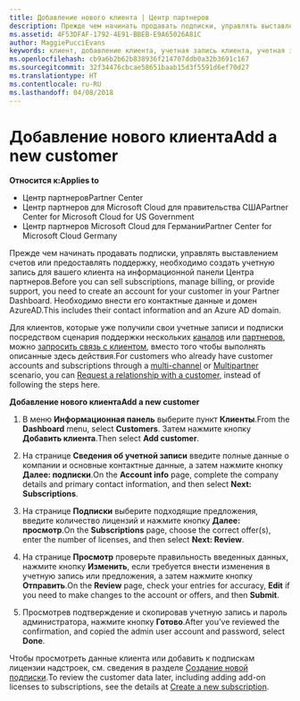 ```yaml
---
title: Добавление нового клиента | Центр партнеров
description: Прежде чем начинать продавать подписки, управлять выставлением счетов или предоставлять поддержку, необходимо зарегистрировать клиента в Центре партнеров. Необходимо внести его контактные данные и домен AzureAD.
ms.assetid: 4F53DFAF-1792-4E91-BBEB-E9A65026A81C
author: MaggiePucciEvans
keywords: клиент, добавление клиента, учетная запись клиента, учетная запись клиента в Центре партнеров, клиенты, добавление клиентов, создание учетной записи клиента
ms.openlocfilehash: cb9a6b2b62b838936f214707ddb0a32b3691c167
ms.sourcegitcommit: 32f34476cbcae58651baab15d3f5591d6ef70d27
ms.translationtype: HT
ms.contentlocale: ru-RU
ms.lasthandoff: 04/08/2018
---
```

# <a name="add-a-new-customer"></a><span data-ttu-id="5ce01-105">Добавление нового клиента</span><span class="sxs-lookup"><span data-stu-id="5ce01-105">Add a new customer</span></span>

**<span data-ttu-id="5ce01-106">Относится к:</span><span class="sxs-lookup"><span data-stu-id="5ce01-106">Applies to</span></span>**

-  <span data-ttu-id="5ce01-107">Центр партнеров</span><span class="sxs-lookup"><span data-stu-id="5ce01-107">Partner Center</span></span>
-  <span data-ttu-id="5ce01-108">Центр партнеров для Microsoft Cloud для правительства США</span><span class="sxs-lookup"><span data-stu-id="5ce01-108">Partner Center for Microsoft Cloud for US Government</span></span>
-  <span data-ttu-id="5ce01-109">Центр партнеров Microsoft Cloud для Германии</span><span class="sxs-lookup"><span data-stu-id="5ce01-109">Partner Center for Microsoft Cloud Germany</span></span>


<span data-ttu-id="5ce01-110">Прежде чем начинать продавать подписки, управлять выставлением счетов или предоставлять поддержку, необходимо создать учетную запись для вашего клиента на информационной панели Центра партнеров.</span><span class="sxs-lookup"><span data-stu-id="5ce01-110">Before you can sell subscriptions, manage billing, or provide support, you need to create an account for your customer in your Partner Dashboard.</span></span> <span data-ttu-id="5ce01-111">Необходимо внести его контактные данные и домен AzureAD.</span><span class="sxs-lookup"><span data-stu-id="5ce01-111">This includes their contact information and an Azure AD domain.</span></span>

<span data-ttu-id="5ce01-112">Для клиентов, которые уже получили свои учетные записи и подписки посредством сценария поддержки нескольких [каналов](multichannel.md) или [партнеров](multipartner.md), можно [запросить связь с клиентом](request-a-relationship-with-a-customer.md), вместо того чтобы выполнять описанные здесь действия.</span><span class="sxs-lookup"><span data-stu-id="5ce01-112">For customers who already have customer accounts and subscriptions through a [multi-channel](multichannel.md) or [Multipartner](multipartner.md) scenario, you can [Request a relationship with a customer](request-a-relationship-with-a-customer.md), instead of following the steps here.</span></span>

**<span data-ttu-id="5ce01-113">Добавление нового клиента</span><span class="sxs-lookup"><span data-stu-id="5ce01-113">Add a new customer</span></span>**

1.  <span data-ttu-id="5ce01-114">В меню **Информационная панель** выберите пункт **Клиенты**.</span><span class="sxs-lookup"><span data-stu-id="5ce01-114">From the **Dashboard** menu, select **Customers**.</span></span> <span data-ttu-id="5ce01-115">Затем нажмите кнопку **Добавить клиента**.</span><span class="sxs-lookup"><span data-stu-id="5ce01-115">Then select **Add customer**.</span></span>

2.  <span data-ttu-id="5ce01-116">На странице **Сведения об учетной записи** введите полные данные о компании и основные контактные данные, а затем нажмите кнопку **Далее: подписки**.</span><span class="sxs-lookup"><span data-stu-id="5ce01-116">On the **Account info** page, complete the company details and primary contact information, and then select **Next: Subscriptions**.</span></span>

3.  <span data-ttu-id="5ce01-117">На странице **Подписки** выберите подходящие предложения, введите количество лицензий и нажмите кнопку **Далее: просмотр**.</span><span class="sxs-lookup"><span data-stu-id="5ce01-117">On the **Subscriptions** page, choose the correct offer(s), enter the number of licenses, and then select **Next: Review**.</span></span>

4.  <span data-ttu-id="5ce01-118">На странице **Просмотр** проверьте правильность введенных данных, нажмите кнопку **Изменить**, если требуется внести изменения в учетную запись или предложения, а затем нажмите кнопку **Отправить**.</span><span class="sxs-lookup"><span data-stu-id="5ce01-118">On the **Review** page, check your entries for accuracy, **Edit** if you need to make changes to the account or offers, and then **Submit**.</span></span>

5.  <span data-ttu-id="5ce01-119">Просмотрев подтверждение и скопировав учетную запись и пароль администратора, нажмите кнопку **Готово**.</span><span class="sxs-lookup"><span data-stu-id="5ce01-119">After you’ve reviewed the confirmation, and copied the admin user account and password, select **Done**.</span></span>

<span data-ttu-id="5ce01-120">Чтобы просмотреть данные клиента или добавить к подпискам лицензии надстроек, см. сведения в разделе [Создание новой подписки](create-a-new-subscription.md).</span><span class="sxs-lookup"><span data-stu-id="5ce01-120">To review the customer data later, including adding add-on licenses to subscriptions, see the details at [Create a new subscription](create-a-new-subscription.md).</span></span>

 

 



